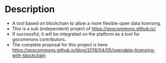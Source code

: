 # Description
- A tool based on blockchain to allow a more flexible open data licensing.
- This is a sub (independent) project of https://goscommons.github.io/
- If successful, it will be integrated on the platform as a tool for gocommons contributors. 
- The complete proposal for this project is here: https://goscommons.github.io/blog/2018/04/05/opendata-licensing-with-blockchain
